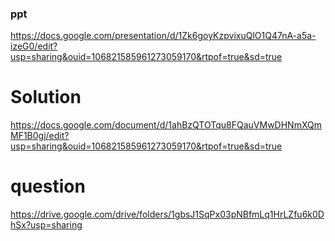 
### ppt 

https://docs.google.com/presentation/d/1Zk6goyKzpvixuQlO1Q47nA-a5a-izeG0/edit?usp=sharing&ouid=106821585961273059170&rtpof=true&sd=true

# Solution

https://docs.google.com/document/d/1ahBzQTOTqu8FQauVMwDHNmXQmMF1B0gj/edit?usp=sharing&ouid=106821585961273059170&rtpof=true&sd=true

# question
https://drive.google.com/drive/folders/1gbsJ1SqPx03pNBfmLq1HrLZfu6k0DhSx?usp=sharing

